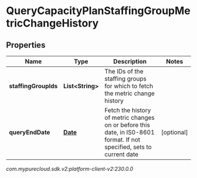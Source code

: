 # QueryCapacityPlanStaffingGroupMetricChangeHistory


## Properties

| Name | Type | Description | Notes |
| ------------ | ------------- | ------------- | ------------- |
| **staffingGroupIds** | **List&lt;String&gt;** | The IDs of the staffing groups for which to fetch the metric change history |  |
| **queryEndDate** | [**Date**](Date) | Fetch the history of metric changes on or before this date, in IS0-8601 format. If not specified, sets to current date |  [optional] |




_com.mypurecloud.sdk.v2:platform-client-v2:230.0.0_
